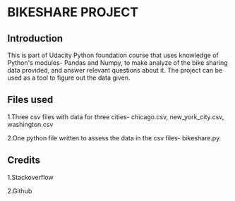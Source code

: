 # BIKESHARE PROJECT

## Introduction

This is part of Udacity Python foundation course that uses knowledge of Python's modules- Pandas and Numpy, to make analyze of the bike sharing data provided, and answer relevant questions about it. The project can be used as a tool to figure out the data given.

## Files used

1.Three csv files with data for three cities- chicago.csv, new_york_city.csv, washington.csv

2.One python file written to assess the data in the csv files- bikeshare.py.

## Credits

1.Stackoverflow

2.Github
